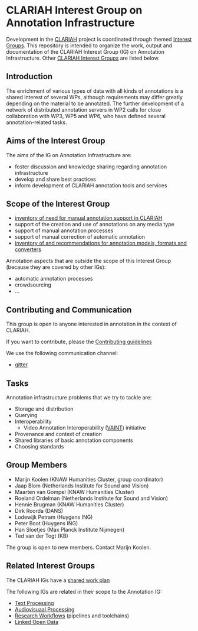 # CLARIAH Interest Group on Annotation Infrastructure

Development in the [CLARIAH](https://clariah.nl) project is coordinated through themed [Interest Groups](https://github.com/CLARIAH/IG). This repository is intended to organize the work, output and documentation of the CLARIAH Interest Group (IG) on Annotation Infrastructure. Other [CLARIAH Interest Groups](#other-interets-groups) are listed below. 

## Introduction

The enrichment of various types of data with all kinds of annotations is a shared
interest of several WPs, although requirements may differ greatly depending on the
material to be annotated. The further development of a network of distributed
annotation servers in WP2 calls for close collaboration with WP3, WP5 and WP6,
who have defined several annotation-related tasks.

## Aims of the Interest Group

The aims of the IG on Annotation Infrastructure are:

- foster discussion and knowledge sharing regarding annotation infrastructure
- develop and share best practices
- inform development of CLARIAH annotation tools and services

## Scope of the Interest Group

- [inventory of need for manual annotation support in CLARIAH](./docs/annotation-needs.md)
- support of the creation and use of annotations on any media type
- support of manual annotation processes
- support of manual correction of automatic annotation
- [inventory of and recommendations for annotation models, formats and converters](./docs/inventory.md)

Annotation aspects that are outside the scope of this Interest Group (because they are covered by other IGs):

- automatic annotation processes
- crowdsourcing
- ...


## Contributing and Communication

This group is open to anyone interested in annotation in the context of CLARIAH.

If you want to contribute, please the [Contributing guidelines](./CONTRIBUTING.md)

We use the following communication channel:

- [gitter](https://gitter.im/CLARIAH/chat)

## Tasks

Annotation infrastructure problems that we try to tackle are:

- Storage and distribution
- Querying
- Interoperability
    - Video Annotation Interoperability ([VAINT](https://github.com/CLARIAH/video-annotation-interoperability)) initiative
- Provenance and context of creation
- Shared libraries of basic annotation components
- Choosing standards

## Group Members

- Marijn Koolen (KNAW Humanities Cluster, group coordinator)
- Jaap Blom (Netherlands Institute for Sound and Vision)
- Maarten van Gompel (KNAW Humanities Cluster)
- Roeland Ordelman (Netherlands Institute for Sound and Vision)
- Hennie Brugman (KNAW Humanities Cluster)
- Dirk Roorda (DANS)
- Lodewijk Petram (Huygens ING)
- Peter Boot (Huygens ING)
- Han Sloetjes (Max Planck Institute Nijmegen)
- Ted van der Togt (KB)

The group is open to new members. Contact Marijn Koolen.


## Related Interest Groups

The CLARIAH IGs have a [shared work plan](https://github.com/CLARIAH/IG/blob/main/docs/workplan.pdf)

The following IGs are related in their scope to the Annotation IG:

- [Text Processing](https://github.com/CLARIAH/IG-Text)
- [Audiovisuaal Processing](https://github.com/CLARIAH/IG-AVProcessing)
- [Research Workflows](https://github.com/CLARIAH/IG-Workflows) (pipelines and toolchains)
- [Linked Open Data](https://github.com/CLARIAH/IG-LOD)

